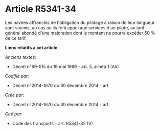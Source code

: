 # Article R5341-34

Les navires affranchis de l'obligation du pilotage à raison de leur longueur sont soumis, au cas où ils font appel aux
services d'un pilote, au tarif général abondé d'une majoration dont le montant ne pourra excéder 50 % de ce tarif.

**Liens relatifs à cet article**

_Anciens textes_:

  - Décret n°69-515 du 19 mai 1969 - art. 5, alinéa 1 (Ab)

_Codifié par_:

  - Décret n°2014-1670 du 30 décembre 2014 - art.

_Créé par_:

  - Décret n°2014-1670 du 30 décembre 2014 - art.

_Cité par_:

  - Code des transports - art. R5341-32 (V)
